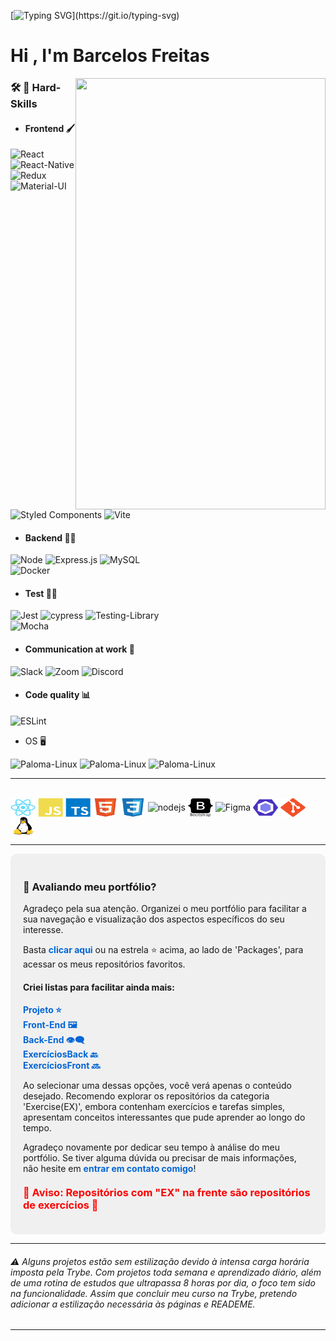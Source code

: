  
 [![Typing SVG](https://readme-typing-svg.herokuapp.com?font=Fira+Code&size=34&pause=1000&background=FFFFFF00&vCenter=true&width=600&height=60&lines=Hey+%F0%9F%91%8B+Welcome+to+my+profile;)](https://git.io/typing-svg)
<h1 align="left">Hi , I'm Barcelos Freitas</h1>

<img align="right" width="400px" height="690px" src="https://i.imgur.com/iLaqUsx.gif">   
 <h3> 🛠  🔭 Hard-Skills </h3>
 
 - #### Frontend 🖌️
    
![React](https://img.shields.io/badge/React-20232A?style=for-the-badge&logo=react&logoColor=61DAFB)
    ![React-Native](https://img.shields.io/badge/React_Native-20232A?style=for-the-badge&logo=react&logoColor=61DAFB)
    ![Redux](https://img.shields.io/badge/redux-%23593d88.svg?style=for-the-badge&logo=redux&logoColor=white) <br>
    ![Material-UI](https://img.shields.io/badge/Material--UI-0081CB?style=for-the-badge&logo=material-ui&logoColor=white)
    ![Styled Components](https://img.shields.io/badge/styled--components-DB7093?style=for-the-badge&logo=styled-components&logoColor=white)
    ![Vite](https://img.shields.io/badge/Vite-646CFF?style=for-the-badge&logo=vite&logoColor=white)

 

- #### Backend 👩‍💻
 ![Node](https://img.shields.io/badge/Node.js-339933?style=for-the-badge&logo=nodedotjs&logoColor=white)
 ![Express.js](https://img.shields.io/badge/express.js-%23404d59.svg?style=for-the-badge&logo=express&logoColor=%2361DAFB)
 ![MySQL](https://img.shields.io/badge/MySQL-4479A1?style=for-the-badge&logo=mysql&logoColor=white) <br>
 ![Docker](https://img.shields.io/badge/docker-2496ED?style=for-the-badge&logo=docker&logoColor=white)


 - #### Test 👷‍♀️
 ![Jest](https://img.shields.io/badge/-jest-%23C21325?style=for-the-badge&logo=jest&logoColor=white)
 ![cypress](https://img.shields.io/badge/-cypress-%23E5E5E5?style=for-the-badge&logo=cypress&logoColor=058a5e)
 ![Testing-Library](https://img.shields.io/badge/-TestingLibrary-%23E33332?style=for-the-badge&logo=testing-library&logoColor=white) <br>
 ![Mocha](https://img.shields.io/badge/-mocha-%238D6748?style=for-the-badge&logo=mocha&logoColor=white)

- #### Communication at work 💬
![Slack](https://img.shields.io/badge/Slack-4A154B?style=for-the-badge&logo=slack&logoColor=white)
![Zoom](https://img.shields.io/badge/Zoom-2D8CFF?style=for-the-badge&logo=zoom&logoColor=white)
![Discord](https://img.shields.io/badge/Discord-5865F2?style=for-the-badge&logo=discord&logoColor=white)

- #### Code quality 📊
![ESLint](https://img.shields.io/badge/eslint-3A33D1?style=for-the-badge&logo=eslint&logoColor=white)

    
 - OS 🖥️
  <div style="display: inline_block">
  <img alt="Paloma-Linux" src="https://img.shields.io/badge/Ubuntu-E95420?style=for-the-badge&logo=ubuntu&logoColor=white">
  <img alt="Paloma-Linux" src="https://img.shields.io/badge/Windows-0078D6?style=for-the-badge&logo=windows&logoColor=white">
  <img alt="Paloma-Linux" src="https://img.shields.io/badge/Kali_Linux-557C94?style=for-the-badge&logo=kali-linux&logoColor=white&labelColor=557C94">

---
   
<div align="left" valign="top"><br>
  <img align="center" alt="React" height="30" width="40" src="https://raw.githubusercontent.com/devicons/devicon/master/icons/react/react-original.svg">
  <img align="center" alt="Js" height="30" width="40" src="https://raw.githubusercontent.com/devicons/devicon/master/icons/javascript/javascript-plain.svg">
  <img align="center" alt="Js" height="30" width="40" src="https://raw.githubusercontent.com/devicons/devicon/master/icons/typescript/typescript-plain.svg">
  <img align="center" alt="HTML" height="30" width="40" src="https://raw.githubusercontent.com/devicons/devicon/master/icons/html5/html5-original.svg">
  <img align="center" alt="CSS" height="30" width="40" src="https://raw.githubusercontent.com/devicons/devicon/master/icons/css3/css3-original.svg">
  <img align="center" alt="nodejs" height="30" width="40" src="https://cdn.worldvectorlogo.com/logos/nodejs-icon.svg">
  <img align="center" alt="Boots" height="30" width="40" src="https://raw.githubusercontent.com/devicons/devicon/master/icons/bootstrap/bootstrap-plain-wordmark.svg">
  <img align="center" alt="Figma" height="30" width="40" src="https://www.vectorlogo.zone/logos/figma/figma-icon.svg">
  <img align="center" alt="ESLint" height="30" width="40" src="https://raw.githubusercontent.com/devicons/devicon/master/icons/eslint/eslint-original.svg">
  
  <img align="center" alt="git" height="30" width="40" src="https://raw.githubusercontent.com/devicons/devicon/master/icons/git/git-original.svg">
 <!-- <img align="center" alt="github" height="35" width="35" src="/assets/GitHub.png"> -->
  <img align="center" alt="linux" height="30" width="40" src="https://raw.githubusercontent.com/devicons/devicon/master/icons/linux/linux-original.svg">
</div>

---

<div style="background-color: #f0f0f0; padding: 20px; border-radius: 10px;">
    <h3 style="font-weight: bold;"> 💼 Avaliando meu portfólio?</h5>
    <p>Agradeço pela sua atenção. Organizei o meu portfólio para facilitar a sua navegação e visualização dos aspectos específicos do seu interesse.</p>
    <p>Basta <a href="https://github.com/JoseBarceloss?tab=stars" target="_blank" style="color: #0366d6; text-decoration: none; font-weight: bold;">clicar aqui</a> ou na estrela ⭐ acima, ao lado de 'Packages', para acessar os meus repositórios favoritos.</p>
    <h4>Criei listas para facilitar ainda mais:</h4>
    <ul style="list-style-type: none; padding-left: 0;">
        <li><a href="https://github.com/stars/JoseBarceloss/lists/projeto" target="_blank" style="color: #0366d6; text-decoration: none; font-weight: bold;">Projeto ⭐</a></li>
        <li><a href="https://github.com/stars/JoseBarceloss/lists/front-end" target="_blank" style="color: #0366d6; text-decoration: none; font-weight: bold;">Front-End 🖼</a></li>
        <li><a href="https://github.com/stars/JoseBarceloss/lists/back-end" target="_blank" style="color: #0366d6; text-decoration: none; font-weight: bold;">Back-End 👁‍🗨</a></li>
        <li><a href="https://github.com/stars/JoseBarceloss/lists/exerc%C3%ADciosback" target="_blank" style="color: #0366d6; text-decoration: none; font-weight: bold;">ExercíciosBack 🔙 </a></li>
        <li><a href="https://github.com/stars/JoseBarceloss/lists/exerc%C3%ADciosfront" target="_blank" style="color: #0366d6; text-decoration: none; font-weight: bold;">ExercíciosFront 🔜 </a></li>
    </ul>
    <p>Ao selecionar uma dessas opções, você verá apenas o conteúdo desejado. Recomendo explorar os repositórios da categoria 'Exercise(EX)', embora contenham exercícios e tarefas simples, apresentam conceitos interessantes que pude aprender ao longo do tempo.</p>
    <p>Agradeço novamente por dedicar seu tempo à análise do meu portfólio. Se tiver alguma dúvida ou precisar de mais informações, não hesite em <a href="https://www.linkedin.com/in/jos%C3%A9domingos/" target="_blank" style="color: #0366d6; text-decoration: none; font-weight: bold;">entrar em contato comigo</a>!</p>
    <h3 style="color: red; font-weight: bold; margin-top: 20px;">🚨 Aviso: Repositórios com "EX" na frente são repositórios de exercícios 🚨</h5>
</div>

 ---
 
<div>
    <h6 style="font-style: italic; margin-top: 20px;">⚠️ Alguns projetos estão sem estilização devido à intensa carga horária imposta pela Trybe. Com projetos toda semana e aprendizado diário, além de uma rotina de estudos que ultrapassa 8 horas por dia, o foco tem sido na funcionalidade. Assim que concluir meu curso na Trybe, pretendo adicionar a estilização necessária às páginas e READEME.</h6>
</div>

---
